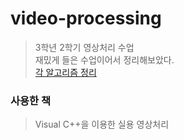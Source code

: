 # video-processing
> 3학년 2학기 영상처리 수업       
> 재밌게 들은 수업이어서 정리해보았다.   
> [각 알고리즘 정리](https://korean-otter.tistory.com/category/%ED%95%99%EA%B5%90/%EC%98%81%EC%83%81%EC%B2%98%EB%A6%AC)

   
### 사용한 책
> Visual C++을 이용한 실용 영상처리   
   
   
 
